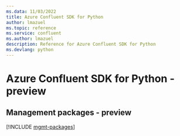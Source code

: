 ```yaml
---
ms.data: 11/03/2022
title: Azure Confluent SDK for Python
author: lmazuel
ms.topic: reference
ms.service: confluent
ms.author: lmazuel
description: Reference for Azure Confluent SDK for Python
ms.devlang: python
---
```

# Azure Confluent SDK for Python - preview

## Management packages - preview
[!INCLUDE [mgmt-packages](confluent-mgmt-index.md)]